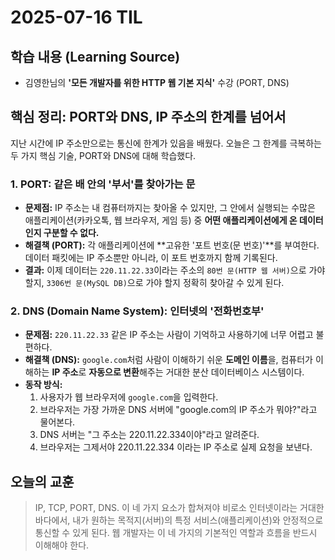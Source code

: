 # 2025-07-16 TIL

## 학습 내용 (Learning Source)

-   김영한님의 **'모든 개발자를 위한 HTTP 웹 기본 지식'** 수강 (PORT, DNS)

## 핵심 정리: PORT와 DNS, IP 주소의 한계를 넘어서

지난 시간에 IP 주소만으로는 통신에 한계가 있음을 배웠다. 오늘은 그 한계를 극복하는 두 가지 핵심 기술, PORT와 DNS에 대해 학습했다.

### 1. PORT: 같은 배 안의 '부서'를 찾아가는 문

-   **문제점:** IP 주소는 내 컴퓨터까지는 찾아올 수 있지만, 그 안에서 실행되는 수많은 애플리케이션(카카오톡, 웹 브라우저, 게임 등) 중 **어떤 애플리케이션에게 온 데이터인지 구분할 수 없다.**
-   **해결책 (PORT):** 각 애플리케이션에 **고유한 '포트 번호(문 번호)'**를 부여한다. 데이터 패킷에는 IP 주소뿐만 아니라, 이 포트 번호까지 함께 기록된다.
-   **결과:** 이제 데이터는 `220.11.22.33`이라는 주소의 `80번 문(HTTP 웹 서버)`으로 가야 할지, `3306번 문(MySQL DB)`으로 가야 할지 정확히 찾아갈 수 있게 된다.

### 2. DNS (Domain Name System): 인터넷의 '전화번호부'

-   **문제점:** `220.11.22.33` 같은 IP 주소는 사람이 기억하고 사용하기에 너무 어렵고 불편하다.
-   **해결책 (DNS):** `google.com`처럼 사람이 이해하기 쉬운 **도메인 이름**을, 컴퓨터가 이해하는 **IP 주소**로 **자동으로 변환**해주는 거대한 분산 데이터베이스 시스템이다.
-   **동작 방식:**
    1.  사용자가 웹 브라우저에 `google.com`을 입력한다.
    2.  브라우저는 가장 가까운 DNS 서버에 "google.com의 IP 주소가 뭐야?"라고 물어본다.
    3.  DNS 서버는 "그 주소는 220.11.22.334이야"라고 알려준다.
    4.  브라우저는 그제서야 220.11.22.334 이라는 IP 주소로 실제 요청을 보낸다.

## 오늘의 교훈

> IP, TCP, PORT, DNS. 이 네 가지 요소가 합쳐져야 비로소 인터넷이라는 거대한 바다에서, 내가 원하는 목적지(서버)의 특정 서비스(애플리케이션)와 안정적으로 통신할 수 있게 된다. 웹 개발자는 이 네 가지의 기본적인 역할과 흐름을 반드시 이해해야 한다.